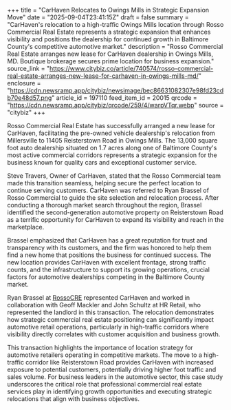 +++
title = "CarHaven Relocates to Owings Mills in Strategic Expansion Move"
date = "2025-09-04T23:41:15Z"
draft = false
summary = "CarHaven's relocation to a high-traffic Owings Mills location through Rosso Commercial Real Estate represents a strategic expansion that enhances visibility and positions the dealership for continued growth in Baltimore County's competitive automotive market."
description = "Rosso Commercial Real Estate arranges new lease for CarHaven dealership in Owings Mills, MD. Boutique brokerage secures prime location for business expansion."
source_link = "https://www.citybiz.co/article/740574/rosso-commercial-real-estate-arranges-new-lease-for-carhaven-in-owings-mills-md/"
enclosure = "https://cdn.newsramp.app/citybiz/newsimage/bec86631082307e98fd23cdb70e48d57.png"
article_id = 197110
feed_item_id = 20015
qrcode = "https://cdn.newsramp.app/citybiz/qrcode/259/4/warpVTqr.webp"
source = "citybiz"
+++

<p>Rosso Commercial Real Estate has successfully arranged a new lease for CarHaven, facilitating the pre-owned vehicle dealership's relocation from Millersville to 11405 Reisterstown Road in Owings Mills. The 13,000 square foot auto dealership situated on 1.7 acres along one of Baltimore County's most active commercial corridors represents a strategic expansion for the business known for quality cars and exceptional customer service.</p><p>Steve Travers, Owner of CarHaven, stated that the Rosso Commercial team made this transition seamless, helping secure the perfect location to continue serving customers. CarHaven was referred to Ryan Brassel of Rosso Commercial to guide the site selection and relocation process. After conducting a thorough market search throughout the region, Brassel identified the second-generation automotive property on Reisterstown Road as a terrific opportunity for CarHaven to expand its visibility and reach in the marketplace.</p><p>Brassel emphasized that CarHaven has a great reputation for trust and transparency with its customers, and the firm was honored to help them find a new home that positions the business for continued success. The new location provides CarHaven with excellent frontage, strong traffic counts, and the infrastructure to support its growing operations, crucial factors for automotive dealerships competing in the Baltimore County market.</p><p>Ryan Brassel at <a href="https://www.rossocre.com" rel="nofollow" target="_blank">RossoCRE</a> represented CarHaven and worked in collaboration with Geoff Mackler and John Schultz at HR Retail, who represented the landlord in this transaction. The relocation demonstrates how strategic commercial real estate positioning can significantly impact automotive retail operations, particularly in high-traffic corridors where visibility directly correlates with customer acquisition and business growth.</p><p>This transaction highlights the importance of location strategy for automotive retailers operating in competitive markets. The move to a high-traffic corridor like Reisterstown Road provides CarHaven with increased exposure to potential customers, potentially driving higher foot traffic and sales volume. For business leaders in the automotive sector, this case study underscores the critical role that professional commercial real estate services play in identifying growth opportunities and executing strategic relocations that align with business objectives.</p>